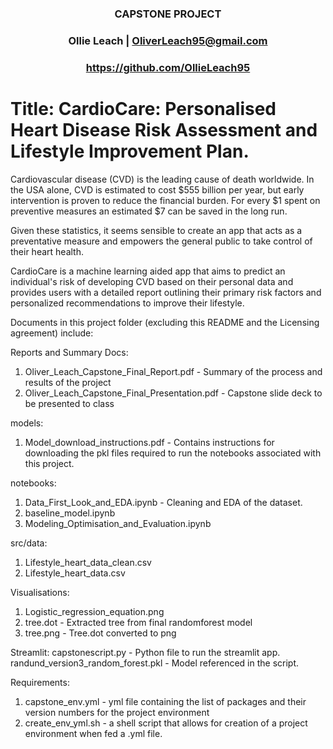 ### <center> CAPSTONE PROJECT
### <center> Ollie Leach | OliverLeach95@gmail.com
### <center> https://github.com/OllieLeach95

# Title: CardioCare: Personalised Heart Disease Risk Assessment and Lifestyle Improvement Plan.

Cardiovascular disease (CVD) is the leading cause of death worldwide. In the USA alone, CVD is estimated to cost $555 billion per year, but early intervention is proven to reduce the financial burden. For every $1 spent on preventive measures an estimated $7 can be saved in the long run. 

Given these statistics, it seems sensible to create an app that acts as a preventative measure and empowers the general public to take control of their heart health. 

CardioCare is a machine learning aided app that aims to predict an individual's risk of developing CVD based on their personal data and provides users with a detailed report outlining their primary risk factors and personalized recommendations to improve their lifestyle.


Documents in this project folder (excluding this README and the Licensing agreement) include:

Reports and Summary Docs:
1. Oliver_Leach_Capstone_Final_Report.pdf - Summary of the process and results of the project
2. Oliver_Leach_Capstone_Final_Presentation.pdf - Capstone slide deck to be presented to class

models:
1. Model_download_instructions.pdf - Contains instructions for downloading the pkl files required to run the notebooks associated with this project.

notebooks:
1. Data_First_Look_and_EDA.ipynb - Cleaning and EDA of the dataset.
2. baseline_model.ipynb 
3. Modeling_Optimisation_and_Evaluation.ipynb

src/data:
1. Lifestyle_heart_data_clean.csv
2. Lifestyle_heart_data.csv

Visualisations:
1. Logistic_regression_equation.png
2. tree.dot - Extracted tree from final randomforest model
3. tree.png - Tree.dot converted to png

Streamlit:
capstonescript.py - Python file to run the streamlit app.
randund_version3_random_forest.pkl - Model referenced in the script.


Requirements:
1. capstone_env.yml - yml file containing the list of packages and their version numbers for the project environment
2. create_env_yml.sh - a shell script that allows for creation of a project environment when fed a .yml file.


